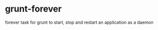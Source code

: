 grunt-forever
=============

forever task for grunt to start, stop and restart an application as a daemon